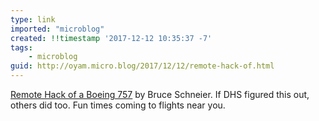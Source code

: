```yaml
---
type: link
imported: "microblog"
created: !!timestamp '2017-12-12 10:35:37 -7'
tags:
    - microblog
guid: http://oyam.micro.blog/2017/12/12/remote-hack-of.html
---
```

[Remote Hack of a Boeing 757](https://www.schneier.com/blog/archives/2017/12/remote_hack_of_.html) by Bruce Schneier. If DHS figured this out, others did too. Fun times coming to flights near you.

